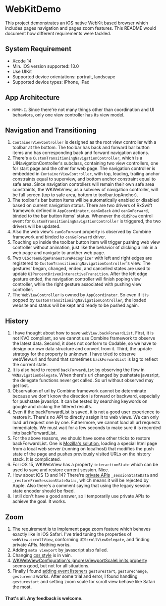 # WebKitDemo

This project demonstrates an iOS native WebKit based browser which includes pages navigation and pages zoom features.
This README would document how different requirements were tackled.

## System Requirement

* Xcode 14
* Min. iOS version supported: 13.0
* Use UIKit
* Supported device orientations: portrait, landscape
* Supported device types: iPhone, iPad

## App Architecture

* `MVVM-C`. Since there're not many things other than coordination and UI behaviors, only one view controller has its view model. 

## Navigation and Transitioning

1. `ContainerViewController` is designed as the root view controller with a toolbar at the bottom. The toolbar has back and forward bar button items and has corresponding back and forward navigation actions.
1. There's a `CustomTransitioningNavigationController`, which is a UINavigationController's subclass, containing two view controllers, one for start page and the other for web page. The navigation controller is embedded in `ContainerViewController`, with top, leading, trailing anchor constraints equal to superview, and bottom anchor constraint equal to safe area. Since navigation controllers will remain their own safe area constraints, the WKWebView, as a subview of navigation controller, will be full screen (top to safe area, bottom to toolbar.topAnchor).
1. The toolbar's bar button items will be automatically enabled or disabled based on current navigation status. There are two drivers of RxSwift framework defined in `AppCoordinator`, `canGoBack` and `canGoForward`, binded to the bar button items' status. Whenever the `didShow` control event for `CustomTransitioningNavigationController` is triggered, the two drivers will be updated.
1. Also the web view's `canGoForward` property is observed by Combine framework and binded to `canGoForward` driver.
1. Touching up inside the toolbar button item will trigger pushing web view controller without animation, just like the behavior of clicking a link in a web page and navigate to another web page.
1. Two `UIScreenEdgePanGestureRecognizer` with left and right edges are registered to `CustomTransitioningNavigationController`'s view. The gestures' began, changed, ended, and cancelled states are used to update `UIPercentDrivenInteractiveTransition`. After the left edge gesture ended, the navigation controller will finish poping view controller, while the right gesture associated with pushing view controller.
1. The `WebViewController` is owned by `AppCoordinator`. So even if it is popped by `CustomTransitioningNavigationController`, the loaded website and status will be kept and ready to be pushed again.

## History

1. I have thought about how to save `webView.backForwardList`. First, it is not KVO compliant, so we cannot use Combine framework to observe the latest data. Second, it does not conform to Codable, so we have to design our own data structure and convert from it. Third, the update strategy for the property is unknown. I have tried to observe webView.url and found that sometimes `backForwardList` is lag to reflect the current state. 
1. It is also hard to record `backForwardList` by observing the flow in `WKNavigationDelegate`. When there's url changed by pushstate javasript, the delegate functions never get called. So url without observed may get lost.
1. Observation of url by Combine framework cannot be determinate because we don't know the direction is forward or backward, especially for pushstate javasript. It can be tested by searching keywords on google and clicking the filtered results.
1. Even if the backForwardList is saved, it is not a good user experience to restore it. There's no
API to directly assign it to web views. We can only load url request one by one. Futhermore, we cannot load all url requests immediately. We must wait for a few seconds to make sure it is recorded into backForwardList.
1. For the above reasons, we should have some other tricks to restore backForwardList. One is [Mozilla's solution](https://stackoverflow.com/a/31538352), loading a special html page from a local web server (running on localhost) that modifies the push state of the page and pushes previously visited URLs on the history stack. It is complicated.
1. For iOS 15, WKWebView has a property `interactionState` which can be used to save and restore current session. Nice.
1. How about iOS 13 and 14? There're [private APIs](https://github.com/WebKit/webkit/blob/main/Source/WebKit/UIProcess/API/Cocoa/WKWebView.mm) `_sessionStateData` and `_restoreFromSessionStateData:`, which means it will be rejected by Apple. Also there's a comment saying that using the legacy session state encoder should be fixed. 
1. I still don't have a good answer, so I temporarily use private APIs to achieve the goal. It works.

## Zoom

1. The requirement is to implement page zoom feature which behaves exactly like in iOS Safari. I've tried tuning the properties of `webView.scrollView`, conforming `UIScrollViewDelegate`, and finding private APIs. Nothing works.
1. Adding `meta viewport` by javascript also failed.
1. Changing [css style](https://webkit.org/blog/5610/more-responsive-tapping-on-ios/) is in vain.
1. [WKWebViewConfiguration's ignoresViewportScaleLimits property](https://webkit.org/blog/7367/new-interaction-behaviors-in-ios-10/) seems good, but not for all situations.
1. Finally I found [adding event listeners](https://developer.apple.com/library/archive/documentation/AppleApplications/Reference/SafariWebContent/HandlingEvents/HandlingEvents.html) `gesturestart`, `gesturechange`, `gestureend` works. After some trial and error, I found handling `gesturestart` and setting zoom scale for scroll view behave like Safari the most.

#### That's all. Any feedback is welcome.



 

